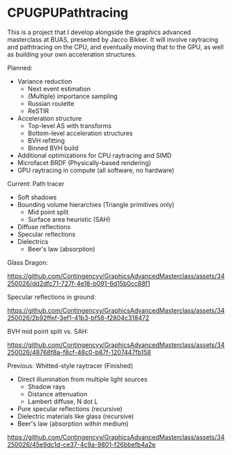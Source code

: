 # CPUGPUPathtracing

This is a project that I develop alongside the graphics advanced masterclass at BUAS, presented by Jacco Bikker. It will involve raytracing and pathtracing on the CPU, and eventually moving that to the GPU, as well as building your own acceleration structures.

Planned:
- Variance reduction
  - Next event estimation
  - (Multiple) importance sampling
  - Russian roulette
  - ReSTIR
- Acceleration structure
  - Top-level AS with transforms
  - Bottom-level acceleration structures
  - BVH refitting
  - Binned BVH build
- Additional optimizations for CPU raytracing and SIMD
- Microfacet BRDF (Physically-based rendering)
- GPU raytracing in compute (all software, no hardware)

Current: Path tracer
- Soft shadows
- Bounding volume hierarchies (Triangle primitives only)
  - Mid point split
  - Surface area heuristic (SAH)
- Diffuse reflections
- Specular reflections
- Dielectrics
  - Beer's law (absorption)

Glass Dragon:

https://github.com/Contingencyy/GraphicsAdvancedMasterclass/assets/34250026/dd2dfc71-727f-4e18-b091-6d15b0cc88f1

Specular reflections in ground:

https://github.com/Contingencyy/GraphicsAdvancedMasterclass/assets/34250026/2b92ffef-3ef1-41b3-bf58-f2804c318472

BVH mid point split vs. SAH:

https://github.com/Contingencyy/GraphicsAdvancedMasterclass/assets/34250026/48768f8a-f8cf-48c0-b87f-1207447fb158



Previous: Whitted-style raytracer (Finished)
- Direct illumination from multiple light sources
  - Shadow rays
  - Distance attenuation
  - Lambert diffuse, N dot L
- Pure specular reflections (recursive)
- Dielectric materials like glass (recursive)
- Beer's law (absorption within medium)

https://github.com/Contingencyy/GraphicsAdvancedMasterclass/assets/34250026/45e9dc1d-ce37-4c9a-9801-f26bbefb4a2e
